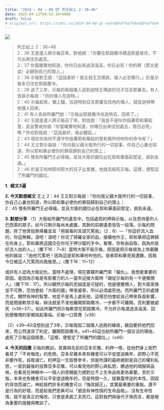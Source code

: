 ```yaml
---
title: "2024 – 04 – 08 QT 列王紀上 2：36~46"
date: 2025-04-12T04:55:19+0800
draft: false
# original_url: https://cmtc.tw/2024-04-08-qt-%e5%88%97%e7%8e%8b%e7%b4%80%e4%b8%8a-2%ef%bc%9a3646
---
```


![](/images/qt.jpg)
> 列王紀上 2：36\~46  
> 2：36 王差遣人將示每召來，對他說：「你要在耶路撒冷建造房屋居住，不可出來往別處去。  
> 2：37 你當確實地知道，你何日出來過汲淪溪，何日必死！你的罪（原文是血）必歸到自己的頭上。」  
> 2：38 示每對王說：「這話甚好！我主我王怎樣說，僕人必怎樣行。」於是示每多日住在耶路撒冷。  
> 2：39 過了三年，示每的兩個僕人逃到迦特王瑪迦的兒子亞吉那裏去。有人告訴示每說：「你的僕人在迦特。」  
> 2：40 示每起來，備上驢，往迦特到亞吉那裏去找他的僕人，就從迦特帶他僕人回來。  
> 2：41 有人告訴所羅門說：「示每出耶路撒冷往迦特去，回來了。」  
> 2：42 王就差遣人將示每召了來，對他說：「我豈不是叫你指著耶和華起誓，並且警戒你說『你當確實地知道，你哪日出來往別處去，那日必死』嗎？你也對我說：『這話甚好，我必聽從。』  
> 2：43 現在你為何不遵守你指著耶和華起的誓和我所吩咐你的命令呢？」  
> 2：44 王又對示每說：「你向我父親大衛所行的一切惡事，你自己心裏也知道，所以耶和華必使你的罪惡歸到自己的頭上；  
> 2：45 惟有所羅門王必得福，並且大衛的國位必在耶和華面前堅定，直到永遠。」  
> 2：46 於是王吩咐耶何耶大的兒子比拿雅，他就去殺死示每。這樣，便堅定了所羅門的國位。

**1.  經文3遍**

**2. 今天默想經文**
王上 2：44 王又對示每說：「你向我父親大衛所行的一切惡事，你自己心裏也知道，所以耶和華必使你的罪惡歸到自己的頭上；  
2：45 惟有所羅門王必得福，並且大衛的國位必在耶和華面前堅定，直到永遠。

**3. 默想分享**
（1）大衛給所羅門的遺言中，包括處死約押與示每，以及恩待基列人巴西萊的眾子。如今只剩示每尚未處置，其餘的前朝遺患皆告一段落。示每的問題，除了他曾投靠掃羅並且「用狠毒的言語咒罵我」（2：8）—「你這好流人血的，你這無賴，滾吧！滾吧！你流了掃羅全家的血，接續他作王，耶和華把這罪歸在你身上。耶和華將這國交在你兒子押沙龍的手中。看哪，你咎由自取，因為你是好流人血的人。」（撒下16：7\~8）當時大衛不殺示每，原因是把示每視為上帝磨難他的器皿：「由他咒罵吧！因為這是耶和華吩咐他的。或者耶和華見我遭難，因我今日被這人咒罵而向我施恩。」（撒下16：11\~12）

或許有人認為大衛記仇，當時不處理，現在要藉所羅門來「報仇」。我想更重要的原因，是因為示每是有影響力的人—當年迎接大衛時「跟從示每的有一千便雅憫人」（撒下19：17）。所以顯然示每的忠誠度是可疑的，他是便雅憫人，對大衛家族並不可靠，恐怕會給「大衛的國」帶來威脅，所以必須處死他。而所羅門王的處理方式，顯然有神的智慧，他並不是馬上處死他，這樣恐怕會給自己帶來負面影響，而是間接軟禁示每，辦法就是不准他離開耶路撒冷，一步都不可離開，否則要被處死（v36\~37）。如此所羅門把示每軟禁在耶路撒冷，不允許示每渡過汲淪溪、回到便雅憫的家鄉挑起事端。示每一口答應（v38）

（2）v39\~40沒想到過了3年，示每竟因二個僕人逃跑的緣故，親自要抓他們回來，而公然違背了約定，離開耶路撒冷。v41\~46這也給所羅門一個合法的理由，處死了示每這個隱患，「這樣，便堅定了所羅門的國位。」（v46）

**4. 今天的回應**
示每的教訓，其實與先前的亞多尼雅、約押一樣，從他們身上我們看見了「不肯悔改」的危險。亞多尼雅本來有機會可以平安度過晚年，卻野心不死非要作死，自取滅亡。約押這一生毀譽參半，但是所謀的最終絕對是自己的權利私慾，一直到最後的投靠亞多尼雅，可以看見他的野心與私慾，勝過他的順服與品格，也看見在神眼中—一個人的恩賜能力絕對比不上生命品格更為重要。至於示每，本來也有機會可以平安度過晚年的，但是時間一久，就暴露悖逆的本性，因毀約背信而滅亡。神給我們許多的機會可以「悔改歸正」，其實最重要的重點，還不是行為的好壞，而是給我們恩典可以「塑造有神性情的生命品格」，沒有生命性情，就不是真正的悔改，只會是表面工夫而已。這對我們與後代子孫而言，都是極為重要的提醒與教訓了。
